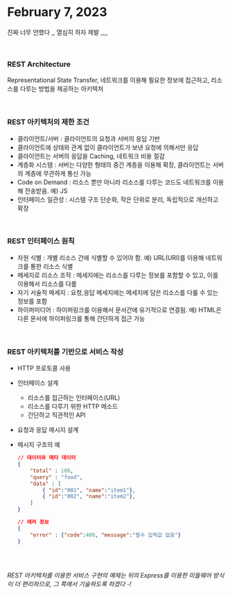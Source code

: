 # February 7, 2023

진짜 너무 안했다 ,, 열심히 하자 제발 ,,,,

<br>

### **REST Architecture**

Representational State Transfer, 네트워크를 이용해 필요한 정보에 접근하고, 리소스를 다루는 방법을 제공하는 아키텍처

<br>

### **REST 아키텍처의 제한 조건**

- 클라이언트/서버 : 클라이언트의 요청과 서버의 응답 기반
- 클라이언트에 상태와 관계 없이 클라이언트가 보낸 요청에 의해서만 응답
- 클라이언트는 서버의 응답을 Caching, 네트워크 비용 절감
- 계층화 시스템 : 서버는 다양한 형태의 중간 계층을 이용해 확장, 클라이언트는 서버의 계층에 무관하게 통신 가능
- Code on Demand : 리소스 뿐만 아니라 리소스를 다루는 코드도 네트워크를 이용해 전송받음. 예) JS
- 인터페이스 일관성 : 시스템 구조 단순화, 작은 단위로 분리, 독립적으로 개선하고 확장

<br>

### **REST 인터페이스 원칙**

- 자원 식별 : 개별 리소스 간에 식별할 수 있어야 함. 예) URL(URI)를 이용해 네트워크를 통한 리소스 식별
- 메세지로 리소스 조작 : 메세지에는 리소스를 다루는 정보를 포함할 수 있고, 이를 이용해서 리소스를 다룸
- 자기 서술적 메세지 : 요청,응답 메세지에는 메세지에 담은 리소스를 다룰 수 있는 정보를 포함
- 하이퍼미디어 : 하이퍼링크를 이용해서 문서간에 유기적으로 연결됨. 예) HTML은 다른 문서에 하이퍼링크를 통해 간단하게 접근 가능

<br>


### **REST 아키텍처를 기반으로 서비스 작성**

- HTTP 프로토콜 사용
- 인터페이스 설계
    - 리소스를 접근하는 인터페이스(URL)
    - 리소스를 다루기 위한 HTTP 메소드
    - 간단하고 직관적인 API
- 요청과 응답 메시지 설계
- 메시지 구조의 예
    
    ```json
    // 데이터와 메타 데이터 
    {
    	"total" : 100,
    	"query" : "food",
    	"data" : [
    		{ "id":"001", "name":"item1"},
    		{ "id":"002", "name":"item2"},
    	]
    }
    
    // 에러 정보
    {
    	"error" : {"code":400, "message":"필수 입력값 없음"}
    }
    	
    ```
    

<br>

*REST 아키텍처를 이용한 서비스 구현의 예제는 뒤의 Express를 이용한 미들웨어 방식이 더 편리하므로, 그 쪽에서 기술하도록 하겠다 -!*
